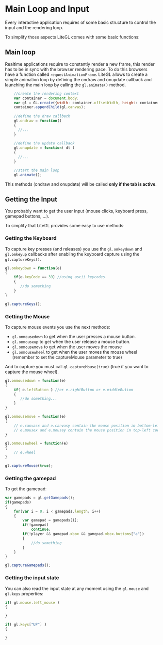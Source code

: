 # Main Loop and Input

Every interactive application requires of some basic structure to control the input and the rendering loop.

To simplify those aspects LiteGL comes with some basic functions:


## Main loop

Realtime applications require to constantly render a new frame, this render has to be in sync with the browser rendering pace.
To do this browsers have a function called ```requestAnimationFrame```. LiteGL allows to create a simple animation loop by defining the ondraw and onupdate callback and launching the main loop by calling the ```gl.animate()``` method.

```js
    //create the rendering context
    var container = document.body;
    var gl = GL.create({width: container.offsetWidth, height: container.offsetHeight});
    container.appendChild(gl.canvas);
    
    //define the draw callback
    gl.ondraw = function()
    {
      //...
    }
    
    //define the update callback
    gl.onupdate = function( dt )
    {
      //...
    }

    //start the main loop
    gl.animate();
```

This methods (ondraw and onupdate) will be called **only if the tab is active**.

## Getting the Input

You probably want to get the user input (mouse clicks, keyboard press, gamepad buttons, ...).

To simplify that LiteGL provides some easy to use methods:

### Getting the Keyboard

To capture key presses (and releases) you use the ```gl.onkeydown``` and ```gl.onkeyup``` callbacks after enabling the keyboard capture using the ```gl.captureKeys()```.

```js
gl.onkeydown = function(e)
{
	if(e.keyCode == 39) //using ascii keycodes
	{
	   //do something
	}
}

gl.captureKeys();
```

### Getting the Mouse

To capture mouse events you use the next methods:

- ```gl.onmousedown``` to get when the user presses a mouse button.
- ```gl.onmouseup``` to get when the user release a mouse button.
- ```gl.onmousemove``` to get when the user moves the mouse
- ```gl.onmousewheel``` to get when the user moves the mouse wheel (remember to set the captureMouse parameter to true)

And to capture you must call ```gl.captureMouse(true)``` (true if you want to capture the mouse wheel).


```js
gl.onmousedown = function(e)
{
	if( e.leftButton ) //or e.rightButton or e.middleButton 
	{
	   //do something...
	}
}

gl.onmousemove = function(e)
{
	// e.canvasx and e.canvasy contain the mouse position in bottom-left coordinates
	// e.mousex and e.mousey contain the mouse position in top-left coordinates
}

gl.onmousewheel = function(e)
{
	// e.wheel 
}

gl.captureMouse(true);
```

### Getting the gamepad

To get the gamepad:

```js
var gamepads = gl.getGamepads();
if(gamepads)
{
	for(var i = 0; i < gamepads.length; i++)
	{
		var gamepad = gamepads[i];
		if(!gamepad)
			continue;
		if(!player && gamepad.xbox && gamepad.xbox.buttons["a"])
		{
			//do something
		}
	}
}

gl.captureGamepads();
``` 

### Getting the input state

You can also read the input state at any moment using the ```gl.mouse``` and ```gl.keys``` properties:

```js
if( gl.mouse.left_mouse )
{

}

if( gl.keys["UP"] )
{

}

```

